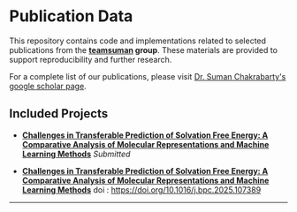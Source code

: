 # Publication Data

This repository contains code and implementations related to selected publications from the **[teamsuman](www.teamsuman.org) group**. These materials are provided to support reproducibility and further research.

For a complete list of our publications, please visit [Dr. Suman Chakrabarty's google scholar page](https://scholar.google.co.in/citations?hl=en&user=dcj-bnsAAAAJ&view_op=list_works&sortby=pubdate).

## Included Projects

* **[Challenges in Transferable Prediction of Solvation Free Energy: A Comparative Analysis of Molecular Representations and Machine Learning Methods](Solvation_Energy_Prediction)**
  *Submitted*
  
* **[Challenges in Transferable Prediction of Solvation Free Energy: A Comparative Analysis of Molecular Representations and Machine Learning Methods](protein-folding-conformational-landscape)**
doi : https://doi.org/10.1016/j.bpc.2025.107389
---

